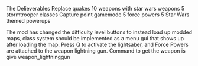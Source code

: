 The Delieverables
Replace quakes 10 weapons with star wars weapons
5 stormtrooper classes
Capture point gamemode
5 force powers
5 Star Wars themed powerups

The mod has changed the difficulty level buttons to instead load up modded maps, class system 
should be implemented as a menu gui that shows up after loading the map. Press Q to activate
the lightsaber, and Force Powers are attached to the weapon lightning gun. Command to get the 
weapon is give weapon_lightninggun